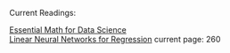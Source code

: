 Current Readings:

[Essential Math for Data Science](https://ia801308.us.archive.org/29/items/book1_202402/Essential%20Math%20for%20Data%20Science.pdf)<br>
[Linear Neural Networks for Regression](https://d2l.ai/chapter_linear-regression/)
current page: 260 
